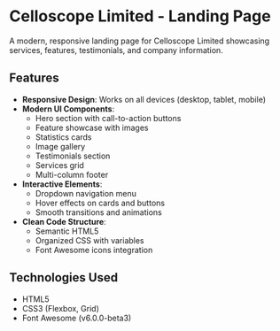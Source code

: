 # Celloscope Limited - Landing Page

A modern, responsive landing page for Celloscope Limited showcasing services, features, testimonials, and company information.

## Features

- **Responsive Design**: Works on all devices (desktop, tablet, mobile)
- **Modern UI Components**:
  - Hero section with call-to-action buttons
  - Feature showcase with images
  - Statistics cards
  - Image gallery
  - Testimonials section
  - Services grid
  - Multi-column footer
- **Interactive Elements**:
  - Dropdown navigation menu
  - Hover effects on cards and buttons
  - Smooth transitions and animations
- **Clean Code Structure**:
  - Semantic HTML5
  - Organized CSS with variables
  - Font Awesome icons integration

## Technologies Used

- HTML5
- CSS3 (Flexbox, Grid)
- Font Awesome (v6.0.0-beta3)
